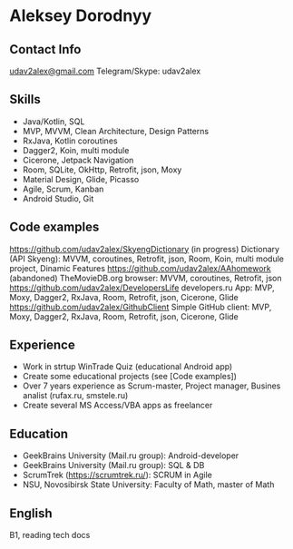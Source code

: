 # Aleksey Dorodnyy

## Contact Info
udav2alex@gmail.com
Telegram/Skype: udav2alex

## Skills
- Java/Kotlin, SQL
- MVP, MVVM, Clean Architecture, Design Patterns
- RxJava, Kotlin coroutines
- Dagger2, Koin, multi module
- Cicerone, Jetpack Navigation
- Room, SQLite, OkHttp, Retrofit, json, Moxy
- Material Design, Glide, Picasso
- Agile, Scrum, Kanban
- Android Studio, Git

## Code examples
https://github.com/udav2alex/SkyengDictionary (in progress)
Dictionary (API Skyeng): MVVM, coroutines, Retrofit, json, Room, Koin, multi module project, Dinamic Features
https://github.com/udav2alex/AAhomework (abandoned)
TheMovieDB.org browser: MVVM, coroutines, Retrofit, json
https://github.com/udav2alex/DevelopersLife
developers.ru App: MVP, Moxy, Dagger2, RxJava, Room, Retrofit, json, Cicerone, Glide
https://github.com/udav2alex/GithubClient
Simple GitHub client: MVP, Moxy, Dagger2, RxJava, Room, Retrofit, json, Cicerone, Glide

## Experience
- Work in strtup WinTrade Quiz (educational Android app)
- Create some educational projects (see [Code examples])
- Over 7 years experience as Scrum-master, Project manager, Busines analist (rufax.ru, smstele.ru)
- Create several MS Access/VBA apps as freelancer

## Education
- GeekBrains University (Mail.ru group): Android-developer
- GeekBrains University (Mail.ru group): SQL & DB
- ScrumTrek (https://scrumtrek.ru/): SCRUM in Agile
- NSU, Novosibirsk State University: Faculty of Math, master of Math

## English
B1, reading tech docs
